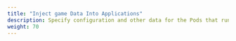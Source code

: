```yaml
---
title: "Inject game Data Into Applications"
description: Specify configuration and other data for the Pods that run your workload.
weight: 70
---
```


